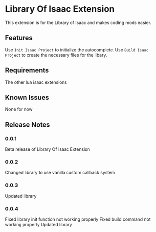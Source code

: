 # Library Of Isaac Extension

This extension is for the Library of Isaac and makes coding mods easier.

## Features

Use `Init Isaac Project` to initialize the autocomplete.
Use `Build Isaac Project` to create the necessary files for the libary.

## Requirements

The other lua isaac extensions

## Known Issues

None for now

## Release Notes

### 0.0.1

Beta release of Library Of Isaac Extension

### 0.0.2

Changed library to use vanilla custom callback system

### 0.0.3

Updated library

### 0.0.4

Fixed library init function not working properly
Fixed build command not working properly
Updated library